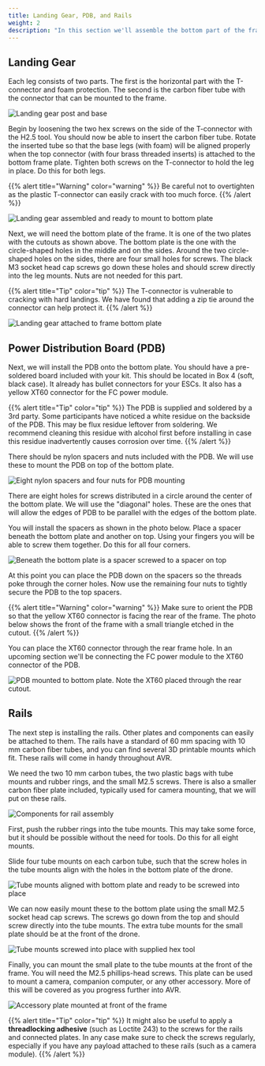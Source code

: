 ```yaml
---
title: Landing Gear, PDB, and Rails
weight: 2
description: "In this section we'll assemble the bottom part of the frame. This includes the power distribution board, landing gear, and the rails to which other components can be attached later."
---
```


## Landing Gear

Each leg consists of two parts.
The first is the horizontal part with the T-connector and foam protection.
The second is the carbon fiber tube with the connector that can be mounted
to the frame.

![Landing gear post and base](landing_gear.jpg)

Begin by loosening the two hex screws on the side of the T-connector with
the H2.5 tool. You should now be able to insert the carbon fiber tube.
Rotate the inserted tube so that the base legs (with foam) will be aligned
properly when the top connector (with four brass threaded inserts) is attached
to the bottom frame plate. Tighten both screws on the T-connector to hold the
leg in place. Do this for both legs.

{{% alert title="Warning" color="warning" %}}
Be careful not to overtighten as the plastic T-connector
can easily crack with too much force.
{{% /alert %}}

![Landing gear assembled and ready to mount to bottom plate](landing_gear_and_bottom_plate.jpg)

Next, we will need the bottom plate of the frame. It is one of the two plates with
the cutouts as shown above. The bottom plate is the one with the circle-shaped
holes in the middle and on the sides. Around the two circle-shaped holes on the
sides, there are four small holes for screws. The black M3 socket head cap screws
go down these holes and should screw directly into the leg mounts.
Nuts are not needed for this part.

{{% alert title="Tip" color="tip" %}}
The T-connector is vulnerable to cracking with hard landings.
We have found that adding a zip tie around the connector can help protect it.
{{% /alert %}}

![Landing gear attached to frame bottom plate](bottom_plate_with_gear.jpg)

## Power Distribution Board (PDB)

Next, we will install the PDB onto the bottom plate. You should have a
pre-soldered board included with your kit. This should be located in Box 4
(soft, black case). It already has bullet connectors for your ESCs.
It also has a yellow XT60 connector for the FC power module.

{{% alert title="Tip" color="tip" %}}
The PDB is supplied and soldered by a 3rd party.
Some participants have noticed a white residue on the backside of the PDB.
This may be flux residue leftover from soldering. We recommend cleaning this
residue with alcohol first before installing in case this residue inadvertently
causes corrosion over time.
{{% /alert %}}

There should be nylon spacers and nuts included with the PDB.
We will use these to mount the PDB on top of the bottom plate.

![Eight nylon spacers and four nuts for PDB mounting](pdb_nylon_screws.jpg)

There are eight holes for screws distributed in a circle around
the center of the bottom plate. We will use the "diagonal" holes. These are the ones
that will allow the edges of PDB to be parallel with the edges of the bottom plate.

You will install the spacers as shown in the photo below. Place a spacer beneath
the bottom plate and another on top. Using your fingers you will be able to screw
them together. Do this for all four corners.

![Beneath the bottom plate is a spacer screwed to a spacer on top](pdb_spacer_and_nut.jpg)

At this point you can place the PDB down on the spacers so the threads poke
through the corner holes. Now use the remaining four nuts to tightly
secure the PDB to the top spacers.

{{% alert title="Warning" color="warning" %}}
Make sure to orient the PDB so that the yellow XT60 connector is
facing the rear of the frame. The photo below shows the front
of the frame with a small triangle etched in the cutout.
{{% /alert %}}

You can place the XT60 connector through the rear frame hole.
In an upcoming section we'll be connecting the FC power module to
the XT60 connector of the PDB.

![PDB mounted to bottom plate. Note the XT60 placed through the rear cutout.](pdb_mounted_to_bottom_plate.jpg)

## Rails

The next step is installing the rails. Other plates and components can easily be
attached to them. The rails have a standard of 60 mm spacing with 10 mm carbon
fiber tubes, and you can find several 3D printable mounts which fit.
These rails will come in handy throughout AVR.

We need the two 10 mm carbon tubes, the two plastic bags with tube mounts and
rubber rings, and the small M2.5 screws. There is also a smaller carbon fiber
plate included, typically used for camera mounting, that we will put on these rails.

![Components for rail assembly](rail_parts.jpg)

First, push the rubber rings into the tube mounts. This may take some force,
but it should be possible without the need for tools. Do this for all eight mounts.

Slide four tube mounts on each carbon tube, such that the screw holes in the
tube mounts align with the holes in the bottom plate of the drone.

![Tube mounts aligned with bottom plate and ready to be screwed into place](rails_bottom_view.jpg)

We can now easily mount these to the bottom plate using the small
M2.5 socket head cap screws. The screws go down from the top and
should screw directly into the tube mounts. The extra tube mounts
for the small plate should be at the front of the drone.

![Tube mounts screwed into place with supplied hex tool](rails_mounted.jpg)

Finally, you can mount the small plate to the tube mounts at the front of the frame.
You will need the M2.5 phillips-head screws.
This plate can be used to mount a camera, companion computer,
or any other accessory. More of this will be covered as you progress further into AVR.

![Accessory plate mounted at front of the frame](camera_mount.jpg)

{{% alert title="Tip" color="tip" %}}
It might also be useful to apply a **threadlocking adhesive** (such as Loctite 243)
to the screws for the rails and connected plates. In any case make sure to check
the screws regularly, especially if you have any payload attached
to these rails (such as a camera module).
{{% /alert %}}
